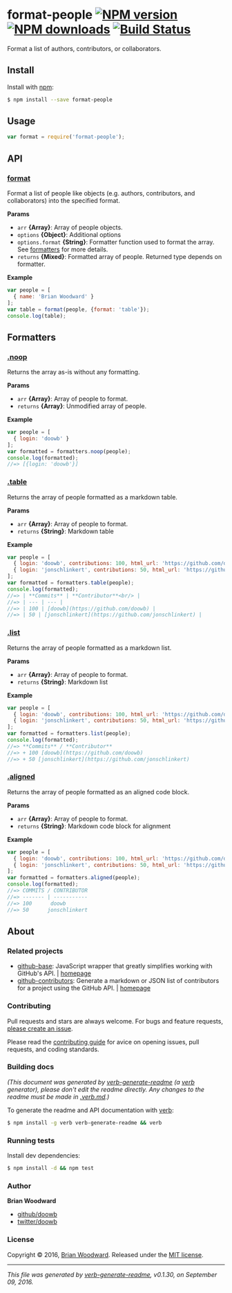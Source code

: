# format-people [![NPM version](https://img.shields.io/npm/v/format-people.svg?style=flat)](https://www.npmjs.com/package/format-people) [![NPM downloads](https://img.shields.io/npm/dm/format-people.svg?style=flat)](https://npmjs.org/package/format-people) [![Build Status](https://img.shields.io/travis/doowb/format-people.svg?style=flat)](https://travis-ci.org/doowb/format-people)

Format a list of authors, contributors, or collaborators.

## Install

Install with [npm](https://www.npmjs.com/):

```sh
$ npm install --save format-people
```

## Usage

```js
var format = require('format-people');
```

## API

### [format](index.js#L24)

Format a list of people like objects (e.g. authors, contributors, and collaborators) into the specified format.

**Params**

* `arr` **{Array}**: Array of people objects.
* `options` **{Object}**: Additional options
* `options.format` **{String}**: Formatter function used to format the array. See [formatters](#formatters) for more details.
* `returns` **{Mixed}**: Formatted array of people. Returned type depends on formatter.

**Example**

```js
var people = [
  { name: 'Brian Woodward' }
];
var table = format(people, {format: 'table'});
console.log(table);
```

## Formatters

### [.noop](lib/formatters.js#L25)

Returns the array as-is without any formatting.

**Params**

* `arr` **{Array}**: Array of people to format.
* `returns` **{Array}**: Unmodified array of people.

**Example**

```js
var people = [
  { login: 'doowb' }
];
var formatted = formatters.noop(people);
console.log(formatted);
//=> [{login: 'doowb'}]
```

### [.table](lib/formatters.js#L49)

Returns the array of people formatted as a markdown table.

**Params**

* `arr` **{Array}**: Array of people to format.
* `returns` **{String}**: Markdown table

**Example**

```js
var people = [
  { login: 'doowb', contributions: 100, html_url: 'https://github.com/doowb' },
  { login: 'jonschlinkert', contributions: 50, html_url: 'https://github.com/jonschlinkert' }
];
var formatted = formatters.table(people);
console.log(formatted);
//=> | **Commits** | **Contributor**<br/> |
//=> | --- | --- |
//=> | 100 | [doowb](https://github.com/doowb) |
//=> | 50 | [jonschlinkert](https://github.com/jonschlinkert) |
```

### [.list](lib/formatters.js#L86)

Returns the array of people formatted as a markdown list.

**Params**

* `arr` **{Array}**: Array of people to format.
* `returns` **{String}**: Markdown list

**Example**

```js
var people = [
  { login: 'doowb', contributions: 100, html_url: 'https://github.com/doowb' },
  { login: 'jonschlinkert', contributions: 50, html_url: 'https://github.com/jonschlinkert' }
];
var formatted = formatters.list(people);
console.log(formatted);
//=> **Commits** / **Contributor**
//=> + 100 [doowb](https://github.com/doowb)
//=> + 50 [jonschlinkert](https://github.com/jonschlinkert)
```

### [.aligned](lib/formatters.js#L120)

Returns the array of people formatted as an aligned code block.

**Params**

* `arr` **{Array}**: Array of people to format.
* `returns` **{String}**: Markdown code block for alignment

**Example**

```js
var people = [
  { login: 'doowb', contributions: 100, html_url: 'https://github.com/doowb' },
  { login: 'jonschlinkert', contributions: 50, html_url: 'https://github.com/jonschlinkert' }
];
var formatted = formatters.aligned(people);
console.log(formatted);
//=> COMMITS / CONTRIBUTOR
//=> ------- | -----------
//=> 100      doowb
//=> 50      jonschlinkert
```

## About

### Related projects

* [github-base](https://www.npmjs.com/package/github-base): JavaScript wrapper that greatly simplifies working with GitHub's API. | [homepage](https://github.com/jonschlinkert/github-base "JavaScript wrapper that greatly simplifies working with GitHub's API.")
* [github-contributors](https://www.npmjs.com/package/github-contributors): Generate a markdown or JSON list of contributors for a project using the GitHub API. | [homepage](https://github.com/jonschlinkert/github-contributors "Generate a markdown or JSON list of contributors for a project using the GitHub API.")

### Contributing

Pull requests and stars are always welcome. For bugs and feature requests, [please create an issue](../../issues/new).

Please read the [contributing guide](contributing.md) for avice on opening issues, pull requests, and coding standards.

### Building docs

_(This document was generated by [verb-generate-readme](https://github.com/verbose/verb-generate-readme) (a [verb](https://github.com/verbose/verb) generator), please don't edit the readme directly. Any changes to the readme must be made in [.verb.md](.verb.md).)_

To generate the readme and API documentation with [verb](https://github.com/verbose/verb):

```sh
$ npm install -g verb verb-generate-readme && verb
```

### Running tests

Install dev dependencies:

```sh
$ npm install -d && npm test
```

### Author

**Brian Woodward**

* [github/doowb](https://github.com/doowb)
* [twitter/doowb](http://twitter.com/doowb)

### License

Copyright © 2016, [Brian Woodward](https://github.com/doowb).
Released under the [MIT license](https://github.com/doowb/format-people/blob/master/LICENSE).

***

_This file was generated by [verb-generate-readme](https://github.com/verbose/verb-generate-readme), v0.1.30, on September 09, 2016._